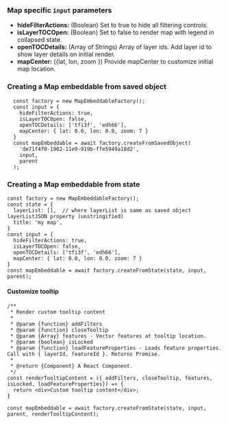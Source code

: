 
### Map specific `input` parameters
- **hideFilterActions:** (Boolean) Set to true to hide all filtering controls.
- **isLayerTOCOpen:** (Boolean) Set to false to render map with legend in collapsed state.
- **openTOCDetails:** (Array of Strings) Array of layer ids. Add layer id to show layer details on initial render.
- **mapCenter:** ({lat, lon, zoom }) Provide mapCenter to customize initial map location.

### Creating a Map embeddable from saved object
```
  const factory = new MapEmbeddableFactory();
  const input = {
    hideFilterActions: true,
    isLayerTOCOpen: false,
    openTOCDetails: ['tfi3f', 'edh66'],
    mapCenter: { lat: 0.0, lon: 0.0, zoom: 7 }
  }
  const mapEmbeddable = await factory.createFromSavedObject(
    'de71f4f0-1902-11e9-919b-ffe5949a18d2',
    input,
    parent
  );
```

### Creating a Map embeddable from state
```
const factory = new MapEmbeddableFactory();
const state = {
  layerList: [],  // where layerList is same as saved object layerListJSON property (unstringified)
  title: 'my map',
}
const input = {
  hideFilterActions: true,
  isLayerTOCOpen: false,
  openTOCDetails: ['tfi3f', 'edh66'],
  mapCenter: { lat: 0.0, lon: 0.0, zoom: 7 }
}
const mapEmbeddable = await factory.createFromState(state, input, parent);
```

#### Customize tooltip
```
/**
 * Render custom tooltip content
 *
 * @param {function} addFilters
 * @param {function} closeTooltip
 * @param {Array} features - Vector features at tooltip location.
 * @param {boolean} isLocked
 * @param {function} loadFeatureProperties - Loads feature properties. Call with { layerId, featureId }. Returns Promise.
 *
 * @return {Component} A React Component.
 */
const renderTooltipContent = ({ addFilters, closeTooltip, features, isLocked, loadFeatureProperties}) => {
  return <div>Custom tooltip content</div>;
}

const mapEmbeddable = await factory.createFromState(state, input, parent, renderTooltipContent);
```
